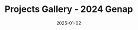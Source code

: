 ---
layout: gallery
course_id: "2024-genap"
title: "Projects Gallery - 2024 Genap"
description: "The gallery of student projects from the 2024 Genap semester."
semester: "2024 Genap"
last_updated: "Jan 2, 2024"
permalink: /past-courses/2024-genap/gallery
date: 2025-01-02
fullwidth: true
--- 